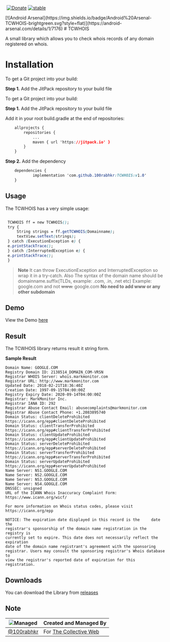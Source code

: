 <p><a href="https://jitpack.io/#100rabhkr/TCWHOIS"><img src="https://jitpack.io/v/100rabhkr/TCWHOIS.svg" alt=""></a>   <a href="http://paypal.me/100rabhkr"><img src="https://img.shields.io/badge/Donate-PayPal-green.svg" alt="Donate"></a> <a href="http://github.com/badges/stability-badges"><img src="http://badges.github.io/stability-badges/dist/stable.svg" alt="stable"></a></p> [![Android Arsenal](https://img.shields.io/badge/Android%20Arsenal-TCWHOIS-brightgreen.svg?style=flat)](https://android-arsenal.com/details/1/7176)
# TCWHOIS

A small library which allows you to check whois records of any domain registered on whois.


# Installation

To get a Git project into your build:

**Step 1.**  Add the JitPack repository to your build file

To get a Git project into your build:

**Step 1.**  Add the JitPack repository to your build file

Add it in your root build.gradle at the end of repositories:

```css
	allprojects {
		repositories {
			...
			maven { url 'https://jitpack.io' }
		}
	}
```

**Step 2.**  Add the dependency

```css
	dependencies {
	        implementation 'com.github.100rabhkr:TCWHOIS:v1.0'
	}
```

## Usage

The TCWHOIS has a very simple usage: 


   ```css
   
	TCWHOIS ff = new TCWHOIS();
    try {  
	    String strings = ff.getTCWHOIS(Domainname);  
	    textView.setText(strings);  
	} catch (ExecutionException e) {  
    e.printStackTrace();  
	} catch (InterruptedException e) {  
    e.printStackTrace();  
	}
```	

    

> **Note**
It can throw ExecutionException and InterruptedException so wrap it in a try-catch.
Also The syntax of the domain name should be domainname.suffix(TLDs, example: .com, .in, .net etc)
Example: google.com and not ~~www.~~ google.com
**No need to add www or any other subdomain**


## Demo

View the Demo [here](https://appetize.io/app/kmxxfkv3jxykb2z36fghtnc4z4?device=nexus5&scale=75&orientation=portrait&osVersion=7.1)

## Result

The TCWHOIS library returns result it string form.

**Sample Result**

    Domain Name: GOOGLE.COM  
	Registry Domain ID: 2138514_DOMAIN_COM-VRSN  
	Registrar WHOIS Server: whois.markmonitor.com  
	Registrar URL: http://www.markmonitor.com  
	Updated Date: 2018-02-21T18:36:40Z  
	Creation Date: 1997-09-15T04:00:00Z  
	Registry Expiry Date: 2020-09-14T04:00:00Z  
	Registrar: MarkMonitor Inc.  
	Registrar IANA ID: 292  
	Registrar Abuse Contact Email: abusecomplaints@markmonitor.com  
	Registrar Abuse Contact Phone: +1.2083895740  
	Domain Status: clientDeleteProhibited 		
	https://icann.org/epp#clientDeleteProhibited  
	Domain Status: clientTransferProhibited 
	https://icann.org/epp#clientTransferProhibited  
	Domain Status: clientUpdateProhibited 
	https://icann.org/epp#clientUpdateProhibited  
	Domain Status: serverDeleteProhibited 	
	https://icann.org/epp#serverDeleteProhibited  
	Domain Status: serverTransferProhibited https://icann.org/epp#serverTransferProhibited  
	Domain Status: serverUpdateProhibited 	https://icann.org/epp#serverUpdateProhibited  
	Name Server: NS1.GOOGLE.COM  
	Name Server: NS2.GOOGLE.COM  
	Name Server: NS3.GOOGLE.COM  
	Name Server: NS4.GOOGLE.COM  
	DNSSEC: unsigned  
	URL of the ICANN Whois Inaccuracy Complaint Form: https://www.icann.org/wicf/  

	For more information on Whois status codes, please visit https://icann.org/epp  
  
	NOTICE: The expiration date displayed in this record is the 	date the  
	registrar's sponsorship of the domain name registration in the registry is  
	currently set to expire. This date does not necessarily reflect the expiration  
	date of the domain name registrant's agreement with the sponsoring  
	registrar. Users may consult the sponsoring registrar's Whois database to  
	view the registrar's reported date of expiration for this registration.  
  


## Downloads

You can download the Library from [releases](https://github.com/100rabhkr/TCWHOIS/releases)



## Note

|![Managed](https://image.ibb.co/jiARgz/40978490_234042307291317_8497249025953628160_n.jpg)  | Created and Managed By |
|--|--|
| [@100rabhkr](https://github.com/100rabhkr) |For [The Collective Web](https://thecollectiveweb.com)  |

